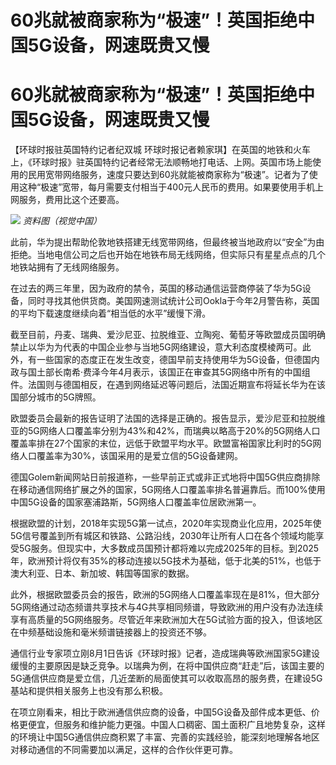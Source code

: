 # 60兆就被商家称为“极速”！英国拒绝中国5G设备，网速既贵又慢

# 60兆就被商家称为“极速”！英国拒绝中国5G设备，网速既贵又慢

【环球时报驻英国特约记者纪双城
环球时报记者赖家琪】在英国的地铁和火车上，《环球时报》驻英国特约记者经常无法顺畅地打电话、上网。英国市场上能使用的民用宽带网络服务，速度只要达到60兆就能被商家称为“极速”。记者为了使用这种“极速”宽带，每月需要支付相当于400元人民币的费用。如果要使用手机上网服务，费用比这个还要高。

![](https://inews.gtimg.com/om_bt/O9_K_cq5_qmkxm0PC2QJ2pM70xGc3efcu7qMA90xuib44AA/1000)
_资料图（视觉中国）_

此前，华为提出帮助伦敦地铁搭建无线宽带网络，但最终被当地政府以“安全”为由拒绝。当地电信公司之后也开始在地铁布局无线网络，但实际只有星星点点的几个地铁站拥有了无线网络服务。

在过去的两三年里，因为政府的禁令，英国的移动通信运营商停装了华为5G设备，同时寻找其他供货商。美国网速测试统计公司Ookla于今年2月警告称，英国的平均下载速度继续向着“相当低的水平”缓慢下滑。

截至目前，丹麦、瑞典、爱沙尼亚、拉脱维亚、立陶宛、葡萄牙等欧盟成员国明确禁止以华为为代表的中国企业参与当地5G网络建设，意大利态度模棱两可。此外，有一些国家的态度正在发生改变，德国早前支持使用华为5G设备，但德国内政与国土部长南希·费泽今年4月表示，该国正在审查其5G网络中所有的中国组件。法国则与德国相反，在遇到网络延迟等问题后，法国近期宣布将延长华为在该国部分城市的5G牌照。

欧盟委员会最新的报告证明了法国的选择是正确的。报告显示，爱沙尼亚和拉脱维亚的5G网络人口覆盖率分别为43%和42%，而瑞典以略高于20%的5G网络人口覆盖率排在27个国家的末位，远低于欧盟平均水平。欧盟富裕国家比利时的5G网络人口覆盖率为30%，该国采用的是爱立信的5G设备建网。

德国Golem新闻网站日前报道称，一些早前正式或非正式地将中国5G供应商排除在移动通信网络扩展之外的国家，5G网络人口覆盖率排名普遍靠后。而100%使用中国5G设备的国家塞浦路斯，5G网络人口覆盖率位居欧洲第一。

根据欧盟的计划，2018年实现5G第一试点，2020年实现商业化应用，2025年使5G信号覆盖到所有城区和铁路、公路沿线，2030年让所有人口在各个领域均能享受5G服务。但现实中，大多数成员国预计都将难以完成2025年的目标。到2025年，欧洲预计将仅有35%的移动连接以5G技术为基础，低于北美的51%，也低于澳大利亚、日本、新加坡、韩国等国家的数据。

此外，根据欧盟委员会的报告，欧洲的5G网络人口覆盖率现在是81%，但大部分5G网络通过动态频谱共享技术与4G共享相同频谱，导致欧洲的用户没有办法连续享有高质量的5G网络服务。尽管近年来欧洲加大在5G试验方面的投入，但该地区在中频基础设施和毫米频谱链接器上的投资还不够。

通信行业专家项立刚8月1日告诉《环球时报》记者，造成瑞典等欧洲国家5G建设缓慢的主要原因是缺乏竞争。以瑞典为例，在将中国供应商“赶走”后，该国主要的5G通信供应商是爱立信，几近垄断的局面使其可以收取高昂的服务费，在建设5G基站和提供相关服务上也没有那么积极。

在项立刚看来，相比于欧洲通信供应商的设备，中国5G设备及部件成本更低、价格更便宜，但服务和维护能力更强。中国人口稠密、国土面积广且地势复杂，这样的环境让中国5G通信供应商积累了丰富、完善的实践经验，能深刻地理解各地区对移动通信的不同需要加以满足，这样的合作伙伴更可靠。

